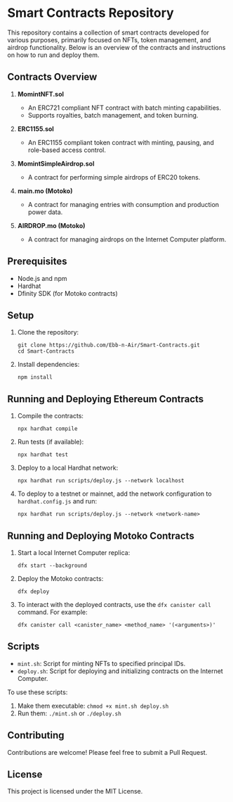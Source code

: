 # Smart Contracts Repository

This repository contains a collection of smart contracts developed for various purposes, primarily focused on NFTs, token management, and airdrop functionality. Below is an overview of the contracts and instructions on how to run and deploy them.

## Contracts Overview

1. **MomintNFT.sol**
   - An ERC721 compliant NFT contract with batch minting capabilities.
   - Supports royalties, batch management, and token burning.

2. **ERC1155.sol**
   - An ERC1155 compliant token contract with minting, pausing, and role-based access control.

3. **MomintSimpleAirdrop.sol**
   - A contract for performing simple airdrops of ERC20 tokens.

4. **main.mo (Motoko)**
   - A contract for managing entries with consumption and production power data.

5. **AIRDROP.mo (Motoko)**
   - A contract for managing airdrops on the Internet Computer platform.

## Prerequisites

- Node.js and npm
- Hardhat
- Dfinity SDK (for Motoko contracts)

## Setup

1. Clone the repository:
   ```
   git clone https://github.com/Ebb-n-Air/Smart-Contracts.git
   cd Smart-Contracts
   ```

2. Install dependencies:
   ```
   npm install
   ```

## Running and Deploying Ethereum Contracts

1. Compile the contracts:
   ```
   npx hardhat compile
   ```

2. Run tests (if available):
   ```
   npx hardhat test
   ```

3. Deploy to a local Hardhat network:
   ```
   npx hardhat run scripts/deploy.js --network localhost
   ```

4. To deploy to a testnet or mainnet, add the network configuration to `hardhat.config.js` and run:
   ```
   npx hardhat run scripts/deploy.js --network <network-name>
   ```

## Running and Deploying Motoko Contracts

1. Start a local Internet Computer replica:
   ```
   dfx start --background
   ```

2. Deploy the Motoko contracts:
   ```
   dfx deploy
   ```

3. To interact with the deployed contracts, use the `dfx canister call` command. For example:
   ```
   dfx canister call <canister_name> <method_name> '(<arguments>)'
   ```

## Scripts

- `mint.sh`: Script for minting NFTs to specified principal IDs.
- `deploy.sh`: Script for deploying and initializing contracts on the Internet Computer.

To use these scripts:
1. Make them executable: `chmod +x mint.sh deploy.sh`
2. Run them: `./mint.sh` or `./deploy.sh`

## Contributing

Contributions are welcome! Please feel free to submit a Pull Request.

## License

This project is licensed under the MIT License.
